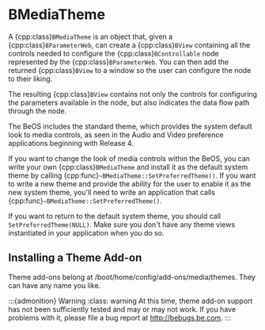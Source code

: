 # BMediaTheme

A {cpp:class}`BMediaTheme` is an object that, given a
{cpp:class}`BParameterWeb`, can create a {cpp:class}`BView` containing all
the controls needed to configure the {cpp:class}`BControllable` node
represented by the {cpp:class}`BParameterWeb`. You can then add the
returned {cpp:class}`BView` to a window so the user can configure the node
to their liking.

The resulting {cpp:class}`BView` contains not only the controls for
configuring the parameters available in the node, but also indicates the
data flow path through the node.

The BeOS includes the standard theme, which provides the system default
look to media controls, as seen in the Audio and Video preference
applications beginning with Release 4.

If you want to change the look of media controls within the BeOS, you can
write your own {cpp:class}`BMediaTheme` and install it as the default
system theme by calling {cpp:func}`~BMediaTheme::SetPreferredTheme()`. If
you want to write a new theme and provide the ability for the user to
enable it as the new system theme, you'll need to write an application that
calls {cpp:func}`~BMediaTheme::SetPreferredTheme()`.

If you want to return to the default system theme, you should call
`SetPreferredTheme(NULL)`. Make sure you don't have any theme views
instantiated in your application when you do so.

## Installing a Theme Add-on

Theme add-ons belong at /boot/home/config/add-ons/media/themes. They can
have any name you like.

:::{admonition} Warning
:class: warning
At this time, theme add-on support has not been sufficiently tested and
may or may not work. If you have problems with it, please file a bug report
at http://bebugs.be.com.
:::
